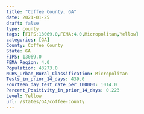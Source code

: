 ```yaml
---
title: "Coffee County, GA"
date: 2021-01-25
draft: false
type: county
tags: [FIPS:13069.0,FEMA:4.0,Micropolitan,Yellow]
categories: [GA]
County: Coffee County
State: GA
FIPS: 13069.0
FEMA_Region: 4.0
Population: 43273.0
NCHS_Urban_Rural_Classification: Micropolitan
Tests_in_prior_14_days: 439.0
Fourteen_day_test_rate_per_100000: 1014.0
Percent_Positivity_in_prior_14_days: 0.223
Level: Yellow
url: /states/GA/coffee-county
---
```



